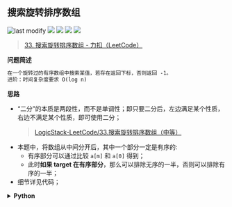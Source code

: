 ## 搜索旋转排序数组
<!--START_SECTION:badge-->

![last modify](https://img.shields.io/static/v1?label=last%20modify&message=2022-10-14%2014%3A59%3A33&color=yellowgreen&style=flat-square)
[![](https://img.shields.io/static/v1?label=&message=%E4%B8%AD%E7%AD%89&color=yellow&style=flat-square)](../../../README.md#中等)
[![](https://img.shields.io/static/v1?label=&message=LeetCode&color=green&style=flat-square)](../../../README.md#leetcode)
[![](https://img.shields.io/static/v1?label=&message=%E4%BA%8C%E5%88%86%E6%9F%A5%E6%89%BE&color=blue&style=flat-square)](../../../README.md#二分查找)
[![](https://img.shields.io/static/v1?label=&message=LeetCode%20Hot%20100&color=blue&style=flat-square)](../../../README.md#leetcode-hot-100)

<!--END_SECTION:badge-->
<!--info
tags: [二分查找, 热门, lc100]
source: LeetCode
level: 中等
number: '0033'
name: 搜索旋转排序数组
companies: [Soul]
-->

> [33. 搜索旋转排序数组 - 力扣（LeetCode）](https://leetcode.cn/problems/search-in-rotated-sorted-array)

<summary><b>问题简述</b></summary>

```txt
在一个旋转过的有序数组中搜索某值，若存在返回下标，否则返回 -1。
进阶：时间复杂度要求 O(log n)
```


<!-- 
<details><summary><b>详细描述</b></summary>

```txt
```

</details>
-->


<summary><b>思路</b></summary>

- “二分”的本质是两段性，而不是单调性；即只要二分后，左边满足某个性质，右边不满足某个性质，即可使用二分；
    > [LogicStack-LeetCode/33.搜索旋转排序数组（中等）](https://github.com/SharingSource/LogicStack-LeetCode/blob/main/LeetCode/31-40/33.%20搜索旋转排序数组（中等）.md#二分解法)
- 本题中，将数组从中间分开后，其中一个部分一定是有序的: 
    - 有序部分可以通过比较 `a[m]` 和 `a[0]` 得到；
    - 此时**如果 target 在有序部分**，那么可以排除无序的一半，否则可以排除有序的一半；
- 细节详见代码；

<details><summary><b>Python</b></summary>

```python
class Solution:
    def search(self, nums: List[int], target: int) -> int:

        l, r = 0, len(nums)  # [l, r) 左闭右开区间
        while l < r:
            m = l + (r - l) // 2

            if nums[m] == target: 
                return m
            
            if nums[0] < nums[m]:
                # 此时 m 左边是有序的
                if nums[l] <= target < nums[m]:
                    # 如果 target 在有序部分, 即在左侧
                    r = m
                else:
                    l = m + 1
            else:
                # 此时 m 右边是有序的
                if nums[m] < target <= nums[r - 1]:  # r 是开区间, 所以 - 1
                    # 如果 target 在有序部分, 此时在右侧
                    l = m + 1
                else:
                    r = m  # 右边界

        return -1
```

</details>
